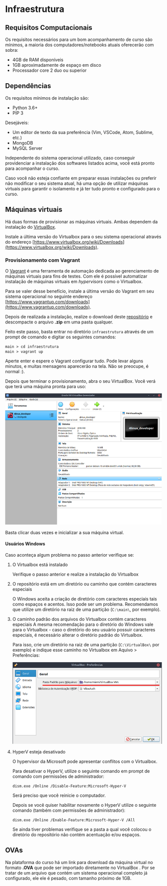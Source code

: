 # Infraestrutura 

## Requisitos Computacionais

Os requisitos necessários para um bom acompanhamento de curso são mínimos, a maioria dos computadores/notebooks atuais oferecerão com sobra:

* 4GB de RAM disponíveis
* 1GB aproximadamente de espaço em disco
* Processador core 2 duo ou superior


## Dependências

Os requisitos mínimos de instalação são:

* Python 3.6+
* PIP 3

Desejáveis:

* Um editor de texto da sua preferência (Vim, VSCode, Atom, Sublime, etc.)
* MongoDB
* MySQL Server


Independente do sistema operacional utilizado, caso conseguir providenciar a instalação dos softwares listados acima, você está pronto para acompanhar o curso.

Caso você não esteja confiante em preparar essas instalações ou preferir não modificar o seu sistema atual, há uma opção de utilizar máquinas virtuais para garantir o isolamento e já ter tudo pronto e configurado para o curso.


## Máquinas virtuais

Há duas formas de provisionar as máquinas virtuais. Ambas dependem da instalação do [VirtualBox](https://www.virtualbox.org). 

Instale a última versão do Virtualbox para o seu sistema operacional através do endereço [https://www.virtualbox.org/wiki/Downloads](https://www.virtualbox.org/wiki/Downloads).  


### Provisionamento com Vagrant

O [Vagrant](https://vagrantup.com) é uma ferramenta de automação dedicada ao gerenciamento de máquinas virtuais para fins de testes. Com ele é possível automatizar instalação de máquinas virtuais em _hypervisors_ como o Virtualbox. 

Para se valer desse benefício, instale a última versão do Vagrant em seu sistema operacional no seguinte endereço [https://www.vagrantup.com/downloads](https://www.vagrantup.com/downloads).

Depois de realizada a instalação, realize o download deste [repositório](https://github.com/4linux/4520/archive/main.zip) e descompacte o arquivo **.zip** em uma pasta qualquer. 

Feito este passo, basta entrar no diretório `infraestrutura` através de um prompt de comando e digitar os seguintes comandos:

```
main > cd infraestrutura
main > vagrant up
```

Aperte enter e espere o Vagrant configurar tudo. Pode levar alguns minutos, e muitas mensagens aparecerão na tela. Não se preocupe, é normal :).

Depois que terminar o provisionamento, abra o seu VirtualBox. Você verá que terá uma máquina pronta para uso:

![Console VirtualBox](images/vbox1.png)

Basta clicar duas vezes e inicializar a sua máquina virtual.


#### Usuários Windows

Caso aconteça algum problema no passo anterior verifique se:

1. O Virtualbox está instalado
  
	Verifique o passo anterior e realize a instalação do Virtualbox

1. O repositório está em um diretório ou caminho que contém caracteres especiais
  
	O Windows aceita a criação de diretório com caracteres especiais tais como espaços e acentos. Isso pode ser um problema. Recomendamos que utilize um diretório na raiz de uma partição (`C:\main\`, por exemplo). 
  
1. O caminho padrão dos arquivos do Virtualbox contém caracteres especiais
	A mesma recomendação para o diretório do Windows vale para o Virtualbox - caso o diretório do seu usuário possuir caracteres especiais, é necessário alterar o diretório padrão do Virtualbox.
	
	Para isso, crie um diretório na raiz de uma partição (`C:\VirtualBox\` por exemplo) e indique esse caminho no Virtualbox em Aquivo > Preferências:

  	![Alteração pasta padrão do VBox](images/vbox2.png)
  
1. HyperV esteja desativado
  
	O hypervisor da Microsoft pode apresentar conflitos com o Virtualbox.

  	Para desativar o HyperV, utilize o seguinte comando em prompt de comando com permissões de administrador:

	``` shell
	dism.exe /Online /Disable-Feature:Microsoft-Hyper-V
	```

	Será preciso que você reinicie o computador.

	Depois se você quiser habilitar novamente o HyperV utilize o seguinte comando (também com permissões de administrador):

	``` shell
	dism.exe /Online /Enable-Feature:Microsoft-Hyper-V /All	
	```

	Se ainda tiver problemas verifique se a pasta a qual você colocou o diretório do repositório não contém acentuação e/ou espaços. 



## OVAs 

Na plataforma do curso há um link para download da máquina virtual no formato  **.OVA** que pode ser importado diretamente no VirtualBox . Por se tratar de um arquivo que contém um sistema operacional completo já configurado, ele ele é pesado, com tamanho próximo de 1GB. 




